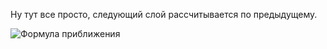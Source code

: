 Ну тут все просто, следующий слой рассчитывается по предыдущему.

![Формула приближения](https://github.com/Olu-Shax/for_dota/assets/56559851/913e7805-a338-4a8d-b2b7-ee316294b748)
